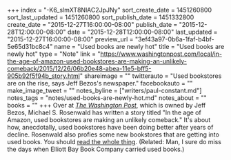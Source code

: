 +++
index = "-K6_slmXT8NlAC2JpJNy"
sort_create_date = 1451260800
sort_last_updated = 1451260800
sort_publish_date = 1451332800
create_date = "2015-12-27T16:00:00-08:00"
publish_date = "2015-12-28T12:00:00-08:00"
date = "2015-12-28T12:00:00-08:00"
last_updated = "2015-12-27T16:00:00-08:00"
preview_url = "3ef43a97-0b6a-1faf-b4bf-5e65d31bc8c4"
name = "Used books are newly hot"
title = "Used books are newly hot"
type = "Note"
link = "https://www.washingtonpost.com/local/in-the-age-of-amazon-used-bookstores-are-making-an-unlikely-comeback/2015/12/26/06b20e48-abea-11e5-bff5-905b92f5f94b_story.html"
shareimage = ""
twitterauto = "Used bookstores are on the rise, says Jeff Bezos's newspaper."
facebookauto = ""
make_image_tweet = ""
notes_byline = ["writers/paul-constant.md"]
notes_tags = "notes/used-books-are-newly-hot.md"
notes_about = ""
books = ""
+++
Over at [*The Washington Post*](https://www.washingtonpost.com/local/in-the-age-of-amazon-used-bookstores-are-making-an-unlikely-comeback/2015/12/26/06b20e48-abea-11e5-bff5-905b92f5f94b_story.html), which is owned by Jeff Bezos,  Michael S. Rosenwald has written a story titled "In the age of Amazon, used bookstores are making an unlikely comeback." It's about how, anecdotally, used bookstores have been doing better after years of decline. Rosenwald also profies some new bookstores that are getting into used books. You should [read the whole thing](https://www.washingtonpost.com/local/in-the-age-of-amazon-used-bookstores-are-making-an-unlikely-comeback/2015/12/26/06b20e48-abea-11e5-bff5-905b92f5f94b_story.html). (Related: Man, I sure do miss the days when Elliott Bay Book Company carried used books.)